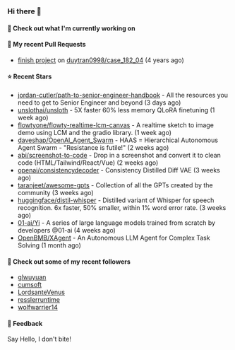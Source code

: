 ### Hi there 👋

#### 👷 Check out what I'm currently working on

#### 🔨 My recent Pull Requests

- [finish project](https://github.com/duytran0998/case_182_04/pull/1) on [duytran0998/case_182_04](https://github.com/duytran0998/case_182_04) (4 years ago)

#### ⭐ Recent Stars

- [jordan-cutler/path-to-senior-engineer-handbook](https://github.com/jordan-cutler/path-to-senior-engineer-handbook) - All the resources you need to get to Senior Engineer and beyond (3 days ago)
- [unslothai/unsloth](https://github.com/unslothai/unsloth) - 5X faster 60% less memory QLoRA finetuning (1 week ago)
- [flowtyone/flowty-realtime-lcm-canvas](https://github.com/flowtyone/flowty-realtime-lcm-canvas) - A realtime sketch to image demo using LCM and the gradio library.  (1 week ago)
- [daveshap/OpenAI_Agent_Swarm](https://github.com/daveshap/OpenAI_Agent_Swarm) - HAAS = Hierarchical Autonomous Agent Swarm - &#34;Resistance is futile!&#34; (2 weeks ago)
- [abi/screenshot-to-code](https://github.com/abi/screenshot-to-code) - Drop in a screenshot and convert it to clean code (HTML/Tailwind/React/Vue) (2 weeks ago)
- [openai/consistencydecoder](https://github.com/openai/consistencydecoder) - Consistency Distilled Diff VAE (3 weeks ago)
- [taranjeet/awesome-gpts](https://github.com/taranjeet/awesome-gpts) - Collection of all the GPTs created by the community (3 weeks ago)
- [huggingface/distil-whisper](https://github.com/huggingface/distil-whisper) - Distilled variant of Whisper for speech recognition. 6x faster, 50% smaller, within 1% word error rate. (3 weeks ago)
- [01-ai/Yi](https://github.com/01-ai/Yi) - A series of large language models trained from scratch by developers @01-ai (4 weeks ago)
- [OpenBMB/XAgent](https://github.com/OpenBMB/XAgent) - An Autonomous LLM Agent for Complex Task Solving (1 month ago)

#### 👯 Check out some of my recent followers

- [glwuyuan](https://github.com/glwuyuan)
- [cumsoft](https://github.com/cumsoft)
- [LordsanteVenus](https://github.com/LordsanteVenus)
- [resslerruntime](https://github.com/resslerruntime)
- [wolfwarrier14](https://github.com/wolfwarrier14)

#### 💬 Feedback

Say Hello, I don't bite!